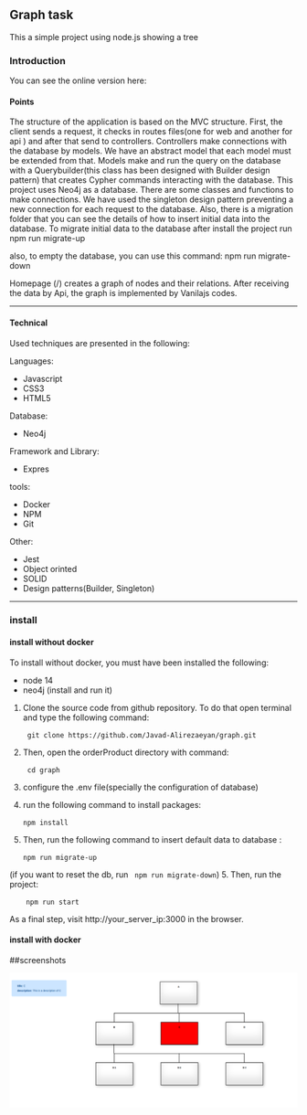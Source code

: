 
<h2>Graph task</h2>

This a simple project using node.js showing a tree

<h3>Introduction</h3>
You can see the online version here:

<h4> Points</h4>
The structure of the application is based on the MVC structure. First, the client sends a request, it checks in routes files(one for 
web and another for api ) and after that send
to controllers. Controllers make connections with the database by models. We have an abstract model that each model must be extended from that. Models make and run
the query on the database with a Querybuilder(this class has been designed with Builder design pattern) that creates Cypher commands interacting with the database.
This project uses Neo4j as a database.  There are some classes and functions to make connections.
We have used the singleton design pattern preventing a new connection for each request to the database. Also, there is a migration
folder that you can see the details of how to insert initial data into the database. To migrate initial data to the database after install the project run
        npm run migrate-up

also, to empty the database, you can use this command:
        npm run migrate-down

Homepage (/) creates a graph of nodes and their relations. After receiving the data by Api, the graph is implemented by Vanilajs codes.
<hr />
<h4> Technical</h4>
Used techniques are presented in the following:

Languages:
<ul>
<li>Javascript</li>
<li>CSS3</li>
<li>HTML5</li>
</ul>

Database:
<ul>
<li>Neo4j</li>
</ul>

Framework and Library:
<ul>
<li>Expres</li>
</ul>

tools:
<ul>
<li>Docker</li>
<li>NPM</li>
<li>Git</li>
</ul>

Other:
<ul>
<li>Jest</li>
<li>Object orinted</li>
<li>SOLID</li>
<li>Design patterns(Builder, Singleton) </li>
</ul>
<hr />



<h3>install</h3>

<h4>install without docker</h4>
To install without docker, you must have been installed the following:
<ul>
<li>node 14</li>
<li>neo4j (install and run it)</li>
</ul>

1. Clone the source code from github repository. To do that open terminal and type the following command:


        git clone https://github.com/Javad-Alirezaeyan/graph.git


2. Then, open the  orderProduct directory with command:

        cd graph

3. configure the .env file(specially the configuration of database)
4. run the following command to install packages:

       npm install

4. Then, run the following command to insert default data to database :

       npm run migrate-up

 (if you want to reset the db, run <code>  npm run migrate-down</code>)
5. Then, run the project:
        
        npm run start


As a final step,  visit http://your_server_ip:3000 in the browser.

<h4>install with docker</h4>
   
##screenshots


![alt text](https://github.com/Javad-Alirezaeyan/graph/blob/master/screenshots/1.png)

